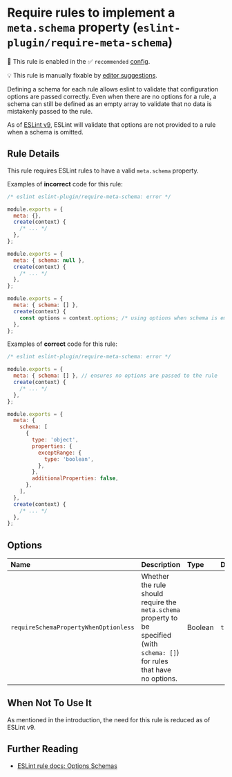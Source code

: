 # Require rules to implement a `meta.schema` property (`eslint-plugin/require-meta-schema`)

💼 This rule is enabled in the ✅ `recommended` [config](https://github.com/eslint-community/eslint-plugin-eslint-plugin#presets).

💡 This rule is manually fixable by [editor suggestions](https://eslint.org/docs/latest/use/core-concepts#rule-suggestions).

<!-- end auto-generated rule header -->

Defining a schema for each rule allows eslint to validate that configuration options are passed correctly. Even when there are no options for a rule, a schema can still be defined as an empty array to validate that no data is mistakenly passed to the rule.

As of [ESLint v9](https://github.com/eslint/rfcs/tree/main/designs/2021-schema-object-rules#motivation-for-requiring-schemas), ESLint will validate that options are not provided to a rule when a schema is omitted.

## Rule Details

This rule requires ESLint rules to have a valid `meta.schema` property.

Examples of **incorrect** code for this rule:

```js
/* eslint eslint-plugin/require-meta-schema: error */

module.exports = {
  meta: {},
  create(context) {
    /* ... */
  },
};

module.exports = {
  meta: { schema: null },
  create(context) {
    /* ... */
  },
};

module.exports = {
  meta: { schema: [] },
  create(context) {
    const options = context.options; /* using options when schema is empty */
  },
};
```

Examples of **correct** code for this rule:

```js
/* eslint eslint-plugin/require-meta-schema: error */

module.exports = {
  meta: { schema: [] }, // ensures no options are passed to the rule
  create(context) {
    /* ... */
  },
};

module.exports = {
  meta: {
    schema: [
      {
        type: 'object',
        properties: {
          exceptRange: {
            type: 'boolean',
          },
        },
        additionalProperties: false,
      },
    ],
  },
  create(context) {
    /* ... */
  },
};
```

## Options

<!-- begin auto-generated rule options list -->

| Name                                  | Description                                                                                                                    | Type    | Default |
| :------------------------------------ | :----------------------------------------------------------------------------------------------------------------------------- | :------ | :------ |
| `requireSchemaPropertyWhenOptionless` | Whether the rule should require the `meta.schema` property to be specified (with `schema: []`) for rules that have no options. | Boolean | `true`  |

<!-- end auto-generated rule options list -->

## When Not To Use It

As mentioned in the introduction, the need for this rule is reduced as of ESLint v9.

## Further Reading

- [ESLint rule docs: Options Schemas](https://eslint.org/docs/latest/extend/custom-rules#options-schemas)
